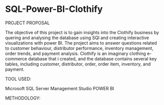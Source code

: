 # SQL-Power-BI-Clothify

PROJECT PROPOSAL

The objective of this project is to gain insights into the Clothify business by quering and analysing the database using SQl and creating interactive visualizations with power BI. The project aims to answer questions related to customer behaviour, distributor performance, inventory management, order trends, and payment analysis. 
Clothify is an imaginary clothing e-commerce database that i created, and the database contains several key tables, including customer, distributor, order, order item, inventory, and payment. 

TOOL USED:

Microsoft SQL Server Management Studio
POWER BI

METHODOLOGY:

